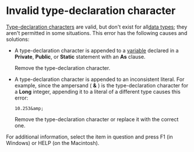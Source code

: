 
# Invalid type-declaration character

[Type-declaration characters](b8bdf64f-5920-1ae9-16d0-b26d09524a30.md) are valid, but don't exist for all[data types](b8bdf64f-5920-1ae9-16d0-b26d09524a30.md); they aren't permitted in some situations. This error has the following causes and solutions:



- A type-declaration character is appended to a [variable](b8bdf64f-5920-1ae9-16d0-b26d09524a30.md) declared in a **Private**, **Public**, or **Static** statement with an **As** clause.
    
    Remove the type-declaration character.
    
- A type-declaration character is appended to an inconsistent literal. For example, since the ampersand ( **&amp;** ) is the type-declaration character for a **Long** integer, appending it to a literal of a different type causes this error:
    
  ```
  10.253&amp; 

  ```


     Remove the type-declaration character or replace it with the correct one.
    

For additional information, select the item in question and press F1 (in Windows) or HELP (on the Macintosh).
